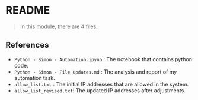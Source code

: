 # README
> In this module, there are 4 files. 
 
## References

* `Python - Simon - Automation.ipynb` : The notebook that contains python code.
* `Python - Simon - File Updates.md` : The analysis and report of my automation task.
* `allow_list.txt` : The initial IP addresses that are allowed in the system.
* `allow_list_revised.txt`: The updated IP addresses after adjustments. 
